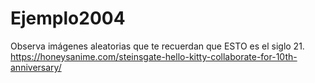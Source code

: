 # Ejemplo2004
Observa imágenes aleatorias que te recuerdan que ESTO es el siglo 21.
https://honeysanime.com/steinsgate-hello-kitty-collaborate-for-10th-anniversary/
